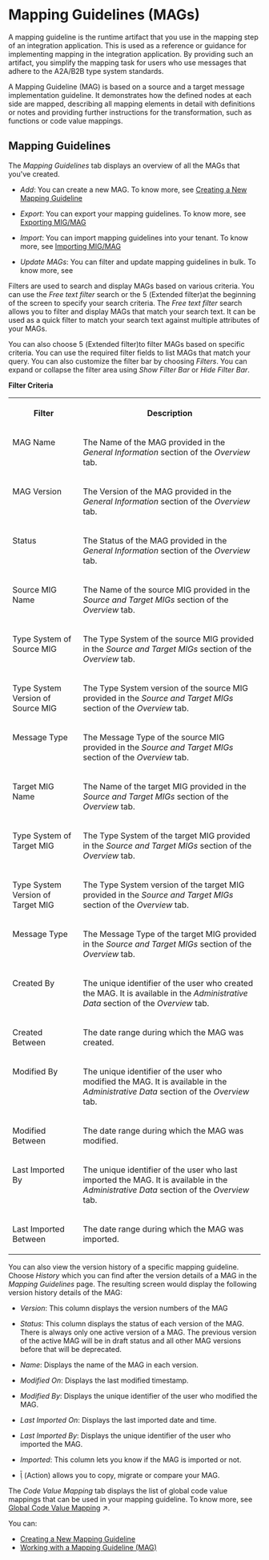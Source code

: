 <!-- loio42124f465fc0472a8ab0de30aa14edef -->

<link rel="stylesheet" type="text/css" href="../css/sap-icons.css"/>

# Mapping Guidelines \(MAGs\)



A mapping guideline is the runtime artifact that you use in the mapping step of an integration application. This is used as a reference or guidance for implementing mapping in the integration application. By providing such an artifact, you simplify the mapping task for users who use messages that adhere to the A2A/B2B type system standards.

A Mapping Guideline \(MAG\) is based on a source and a target message implementation guideline. It demonstrates how the defined nodes at each side are mapped, describing all mapping elements in detail with definitions or notes and providing further instructions for the transformation, such as functions or code value mappings.



<a name="loio42124f465fc0472a8ab0de30aa14edef__section_cl4_ttt_d4b"/>

## Mapping Guidelines

The *Mapping Guidelines* tab displays an overview of all the MAGs that you've created.

-   *Add*: You can create a new MAG. To know more, see [Creating a New Mapping Guideline](creating-a-new-mapping-guideline-a42920e.md)

-   *Export*: You can export your mapping guidelines. To know more, see [Exporting MIG/MAG](exporting-mig-mag-c8bba26.md)
-   *Import*: You can import mapping guidelines into your tenant. To know more, see [Importing MIG/MAG](importing-mig-mag-7139aad.md)
-   *Update MAGs*: You can filter and update mapping guidelines in bulk. To know more, see

Filters are used to search and display MAGs based on various criteria. You can use the *Free text filter* search or the <span class="SAP-icons-V5"></span> \(Extended filter\)at the beginning of the screen to specify your search criteria. The *Free text filter* search allows you to filter and display MAGs that match your search text. It can be used as a quick filter to match your search text against multiple attributes of your MAGs.

You can also choose <span class="SAP-icons-V5"></span> \(Extended filter\)to filter MAGs based on specific criteria. You can use the required filter fields to list MAGs that match your query. You can also customize the filter bar by choosing *Filters*. You can expand or collapse the filter area using *Show Filter Bar* or *Hide Filter Bar*.

**Filter Criteria**


<table>
<tr>
<th valign="top">

Filter

</th>
<th valign="top">

Description

</th>
</tr>
<tr>
<td valign="top">

MAG Name

</td>
<td valign="top">

The Name of the MAG provided in the *General Information* section of the *Overview* tab.

</td>
</tr>
<tr>
<td valign="top">

MAG Version

</td>
<td valign="top">

The Version of the MAG provided in the *General Information* section of the *Overview* tab.

</td>
</tr>
<tr>
<td valign="top">

Status

</td>
<td valign="top">

The Status of the MAG provided in the *General Information* section of the *Overview* tab.

</td>
</tr>
<tr>
<td valign="top">

Source MIG Name

</td>
<td valign="top">

The Name of the source MIG provided in the *Source and Target MIGs* section of the *Overview* tab.

</td>
</tr>
<tr>
<td valign="top">

Type System of Source MIG

</td>
<td valign="top">

The Type System of the source MIG provided in the *Source and Target MIGs* section of the *Overview* tab.

</td>
</tr>
<tr>
<td valign="top">

Type System Version of Source MIG

</td>
<td valign="top">

The Type System version of the source MIG provided in the *Source and Target MIGs* section of the *Overview* tab.

</td>
</tr>
<tr>
<td valign="top">

Message Type

</td>
<td valign="top">

The Message Type of the source MIG provided in the *Source and Target MIGs* section of the *Overview* tab.

</td>
</tr>
<tr>
<td valign="top">

Target MIG Name

</td>
<td valign="top">

The Name of the target MIG provided in the *Source and Target MIGs* section of the *Overview* tab.

</td>
</tr>
<tr>
<td valign="top">

Type System of Target MIG

</td>
<td valign="top">

The Type System of the target MIG provided in the *Source and Target MIGs* section of the *Overview* tab.

</td>
</tr>
<tr>
<td valign="top">

Type System Version of Target MIG

</td>
<td valign="top">

The Type System version of the target MIG provided in the *Source and Target MIGs* section of the *Overview* tab.

</td>
</tr>
<tr>
<td valign="top">

Message Type

</td>
<td valign="top">

The Message Type of the target MIG provided in the *Source and Target MIGs* section of the *Overview* tab.

</td>
</tr>
<tr>
<td valign="top">

Created By

</td>
<td valign="top">

The unique identifier of the user who created the MAG. It is available in the *Administrative Data* section of the *Overview* tab.

</td>
</tr>
<tr>
<td valign="top">

Created Between

</td>
<td valign="top">

The date range during which the MAG was created.

</td>
</tr>
<tr>
<td valign="top">

Modified By

</td>
<td valign="top">

The unique identifier of the user who modified the MAG. It is available in the *Administrative Data* section of the *Overview* tab.

</td>
</tr>
<tr>
<td valign="top">

Modified Between

</td>
<td valign="top">

The date range during which the MAG was modified.

</td>
</tr>
<tr>
<td valign="top">

Last Imported By

</td>
<td valign="top">

The unique identifier of the user who last imported the MAG. It is available in the *Administrative Data* section of the *Overview* tab.

</td>
</tr>
<tr>
<td valign="top">

Last Imported Between

</td>
<td valign="top">

The date range during which the MAG was imported.

</td>
</tr>
</table>

You can also view the version history of a specific mapping guideline. Choose *History* which you can find after the version details of a MAG in the *Mapping Guidelines* page. The resulting screen would display the following version history details of the MAG:

-   *Version*: This column displays the version numbers of the MAG

-   *Status*: This column displays the status of each version of the MAG. There is always only one active version of a MAG. The previous version of the active MAG will be in draft status and all other MAG versions before that will be deprecated.

-   *Name*: Displays the name of the MAG in each version.

-   *Modified On*: Displays the last modified timestamp.

-   *Modified By*: Displays the unique identifier of the user who modified the MAG.

-   *Last Imported On*: Displays the last imported date and time.

-   *Last Imported By*: Displays the unique identifier of the user who imported the MAG.
-   *Imported*: This column lets you know if the MAG is imported or not.
-   <span class="SAP-icons-V5"></span> \(Action\) allows you to copy, migrate or compare your MAG.

The *Code Value Mapping* tab displays the list of global code value mappings that can be used in your mapping guideline. To know more, see [Global Code Value Mapping](https://help.sap.com/viewer/368c481cd6954bdfa5d0435479fd4eaf/Cloud/en-US/fd1d3ff10e0f406f95924d5f77c7f6b1.html "Know more about the Code Value Mapping tab in the Mapping Guidelines page.") :arrow_upper_right:.



You can:

-   [Creating a New Mapping Guideline](creating-a-new-mapping-guideline-a42920e.md)
-   [Working with a Mapping Guideline \(MAG\)](working-with-a-mapping-guideline-mag-0803ca6.md)

